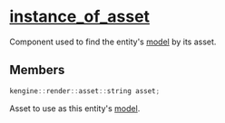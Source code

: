 # [instance_of_asset](instance_of_asset.hpp)

Component used to find the entity's [model](model.md) by its asset.

## Members

```cpp
kengine::render::asset::string asset;
```

Asset to use as this entity's [model](model.md).